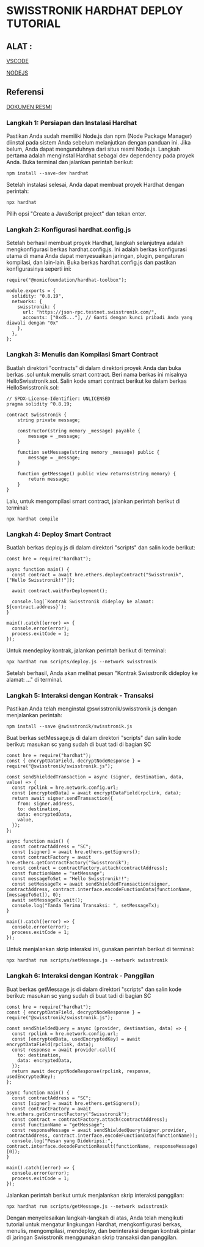 # SWISSTRONIK HARDHAT DEPLOY TUTORIAL

## ALAT :

[VSCODE](https://code.visualstudio.com/download)

[NODEJS](https://nodejs.org/dist/v18.17.1/node-v18.17.1-x64.msi
)

## Referensi

[DOKUMEN RESMI](https://swisstronik.gitbook.io/swisstronik-docs/build-on-swisstronik/contract-deployment-hardhat)

### Langkah 1: Persiapan dan Instalasi Hardhat

Pastikan Anda sudah memiliki Node.js dan npm (Node Package Manager) diinstal pada sistem Anda sebelum melanjutkan dengan panduan ini. Jika belum, Anda dapat mengunduhnya dari situs resmi Node.js.
Langkah pertama adalah menginstal Hardhat sebagai dev dependency pada proyek Anda. Buka terminal dan jalankan perintah berikut:

```
npm install --save-dev hardhat
```
Setelah instalasi selesai, Anda dapat membuat proyek Hardhat dengan perintah:

```
npx hardhat
```
Pilih opsi "Create a JavaScript project" dan tekan enter.

### Langkah 2: Konfigurasi hardhat.config.js

Setelah berhasil membuat proyek Hardhat, langkah selanjutnya adalah mengkonfigurasi berkas hardhat.config.js. Ini adalah berkas konfigurasi utama di mana Anda dapat menyesuaikan jaringan, plugin, pengaturan kompilasi, dan lain-lain.
Buka berkas hardhat.config.js dan pastikan konfigurasinya seperti ini:

```
require("@nomicfoundation/hardhat-toolbox");

module.exports = {
  solidity: "0.8.19",
  networks: {
    swisstronik: {
      url: "https://json-rpc.testnet.swisstronik.com/",
      accounts: ["0xd5..."], // Ganti dengan kunci pribadi Anda yang diawali dengan "0x"
    },
  },
};
```

### Langkah 3: Menulis dan Kompilasi Smart Contract

Buatlah direktori "contracts" di dalam direktori proyek Anda dan buka berkas .sol untuk menulis smart contract. Beri nama berkas ini misalnya HelloSwisstronik.sol.
Salin kode smart contract berikut ke dalam berkas HelloSwisstronik.sol:

```
// SPDX-License-Identifier: UNLICENSED
pragma solidity ^0.8.19;

contract Swisstronik {
    string private message;

    constructor(string memory _message) payable {
        message = _message;
    }

    function setMessage(string memory _message) public {
        message = _message;
    }

    function getMessage() public view returns(string memory) {
        return message;
    }
}
```
Lalu, untuk mengompilasi smart contract, jalankan perintah berikut di terminal:

```
npx hardhat compile
```

### Langkah 4: Deploy Smart Contract

Buatlah berkas deploy.js di dalam direktori "scripts" dan salin kode berikut:

```
const hre = require("hardhat");

async function main() {
  const contract = await hre.ethers.deployContract("Swisstronik", ["Hello Swisstronik!!"]);

  await contract.waitForDeployment();

  console.log(`Kontrak Swisstronik dideploy ke alamat: ${contract.address}`);
}

main().catch((error) => {
  console.error(error);
  process.exitCode = 1;
});
```
Untuk mendeploy kontrak, jalankan perintah berikut di terminal:

```
npx hardhat run scripts/deploy.js --network swisstronik
```
Setelah berhasil, Anda akan melihat pesan "Kontrak Swisstronik dideploy ke alamat: ..." di terminal.

### Langkah 5: Interaksi dengan Kontrak - Transaksi

Pastikan Anda telah menginstal @swisstronik/swisstronik.js dengan menjalankan perintah:

```
npm install --save @swisstronik/swisstronik.js
```
Buat berkas setMessage.js di dalam direktori "scripts" dan salin kode berikut:
masukan sc yang sudah di buat tadi di bagian SC

```
const hre = require("hardhat");
const { encryptDataField, decryptNodeResponse } = require("@swisstronik/swisstronik.js");

const sendShieldedTransaction = async (signer, destination, data, value) => {
  const rpclink = hre.network.config.url;
  const [encryptedData] = await encryptDataField(rpclink, data);
  return await signer.sendTransaction({
    from: signer.address,
    to: destination,
    data: encryptedData,
    value,
  });
};

async function main() {
  const contractAddress = "SC";
  const [signer] = await hre.ethers.getSigners();
  const contractFactory = await hre.ethers.getContractFactory("Swisstronik");
  const contract = contractFactory.attach(contractAddress);
  const functionName = "setMessage";
  const messageToSet = "Hello Swisstronik!!";
  const setMessageTx = await sendShieldedTransaction(signer, contractAddress, contract.interface.encodeFunctionData(functionName, [messageToSet]), 0);
  await setMessageTx.wait();
  console.log("Tanda Terima Transaksi: ", setMessageTx);
}

main().catch((error) => {
  console.error(error);
  process.exitCode = 1;
});
```

Untuk menjalankan skrip interaksi ini, gunakan perintah berikut di terminal:

```
npx hardhat run scripts/setMessage.js --network swisstronik
```

### Langkah 6: Interaksi dengan Kontrak - Panggilan

Buat berkas getMessage.js di dalam direktori "scripts" dan salin kode berikut:
masukan sc yang sudah di buat tadi di bagian SC

```
const hre = require("hardhat");
const { encryptDataField, decryptNodeResponse } = require("@swisstronik/swisstronik.js");

const sendShieldedQuery = async (provider, destination, data) => {
  const rpclink = hre.network.config.url;
  const [encryptedData, usedEncryptedKey] = await encryptDataField(rpclink, data);
  const response = await provider.call({
    to: destination,
    data: encryptedData,
  });
  return await decryptNodeResponse(rpclink, response, usedEncryptedKey);
};

async function main() {
  const contractAddress = "SC";
  const [signer] = await hre.ethers.getSigners();
  const contractFactory = await hre.ethers.getContractFactory("Swisstronik");
  const contract = contractFactory.attach(contractAddress);
  const functionName = "getMessage";
  const responseMessage = await sendShieldedQuery(signer.provider, contractAddress, contract.interface.encodeFunctionData(functionName));
  console.log("Pesan yang Didekripsi:", contract.interface.decodeFunctionResult(functionName, responseMessage)[0]);
}

main().catch((error) => {
  console.error(error);
  process.exitCode = 1;
});
```
Jalankan perintah berikut untuk menjalankan skrip interaksi panggilan:

```
npx hardhat run scripts/getMessage.js --network swisstronik
```
Dengan menyelesaikan langkah-langkah di atas, Anda telah mengikuti tutorial untuk mengatur lingkungan Hardhat, mengkonfigurasi berkas, menulis, mengompilasi, mendeploy, dan berinteraksi dengan kontrak pintar di jaringan Swisstronik menggunakan skrip transaksi dan panggilan.

